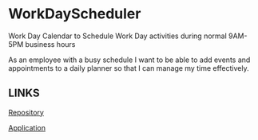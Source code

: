 # WorkDayScheduler

Work Day Calendar to Schedule Work Day activities during normal 9AM-5PM business hours

As an employee with a busy schedule I want to be able to add events and appointments to a daily planner
so that I can manage my time effectively.

## LINKS

[Repository](https://github.com/CodeMaster-jab/WorkDayScheduler)

[Application](https://codemaster-jab.github.io/WorkDayScheduler/)
